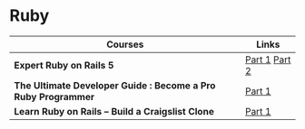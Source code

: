 # Ruby

| Courses |  Links                                                        |
| ------- | ------------------------------------------------------------- |
| **Expert Ruby on Rails 5**  | [Part 1](http://1ink.cc/Gelk3) [Part 2](http://1ink.cc/3mFjg) |
| **The Ultimate Developer Guide : Become a Pro Ruby Programmer** | [Part 1](http://1ink.cc/jOW97) |
| **Learn Ruby on Rails – Build a Craigslist Clone** | [Part 1](http://1ink.cc/r8VPp) |
